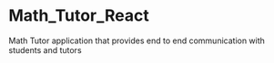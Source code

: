 # Math_Tutor_React
Math Tutor application that provides end to end communication with students and tutors
